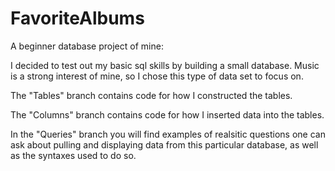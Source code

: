 # FavoriteAlbums
A beginner database project of mine:

I decided to test out my basic sql skills by building a small database. Music is a strong interest of mine, so I chose this type of data set to focus on.

The "Tables" branch contains code for how I constructed the tables.

The "Columns" branch contains code for how I inserted data into the tables.

In the "Queries" branch you will find examples of realsitic questions one can ask about pulling and displaying data from this particular database, as well as the syntaxes used to do so.
